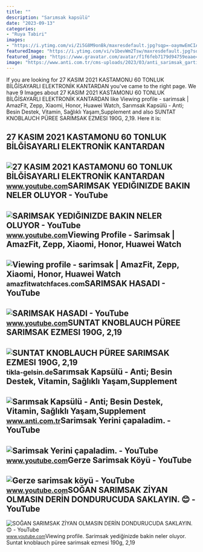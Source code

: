 ```yaml
---
title: ""
description: "Sarımsak kapsülü"
date: "2023-09-13"
categories:
- "Ruya Tabiri"
images:
- "https://i.ytimg.com/vi/Zi5G8M9onBk/maxresdefault.jpg?sqp=-oaymwEmCIAKENAF8quKqQMa8AEB-AH-CYAC0AWKAgwIABABGHIgUSg3MA8=&amp;rs=AOn4CLA1-UhuTokT6L5OaY6hY9-5tdrLow"
featuredImage: "https://i.ytimg.com/vi/v1bevWm2Tsw/maxresdefault.jpg?sqp=-oaymwEmCIAKENAF8quKqQMa8AEB-AH-CYAC0AWKAgwIABABGGUgWShPMA8=&amp;rs=AOn4CLDvP6s5xmBRq9JKO1D6PtpdfiaN1g"
featured_image: "https://www.gravatar.com/avatar/f1f6feb7179d94759eaae4f9bd707974?s=360&amp;d=robohash"
image: "https://www.anti.com.tr/cms-uploads/2023/03/anti_sarimsak_gartic_img.jpg"
---
```


If you are looking for 27 KASIM 2021 KASTAMONU 60 TONLUK BİLĞİSAYARLI ELEKTRONİK KANTARDAN you've came to the right page. We have 9 Images about 27 KASIM 2021 KASTAMONU 60 TONLUK BİLĞİSAYARLI ELEKTRONİK KANTARDAN like Viewing profile - sarimsak | AmazFit, Zepp, Xiaomi, Honor, Huawei Watch, Sarımsak Kapsülü - Anti; Besin Destek, Vitamin, Sağlıklı Yaşam,Supplement and also SUNTAT KNOBLAUCH PÜREE SARIMSAK EZMESI 190G, 2,19. Here it is:

27 KASIM 2021 KASTAMONU 60 TONLUK BİLĞİSAYARLI ELEKTRONİK KANTARDAN
-------------------------------------------------------------------

 ![27 KASIM 2021 KASTAMONU 60 TONLUK BİLĞİSAYARLI ELEKTRONİK KANTARDAN](https://i.ytimg.com/vi/kAYC7kaGFss/maxresdefault.jpg?sqp=-oaymwEmCIAKENAF8quKqQMa8AEB-AHUBoAC4AOKAgwIABABGGUgYChWMA8=&rs=AOn4CLAy1zQVc7AfsEjgxVCwq9L3NHwD_g) <small>www.youtube.com</small>SARIMSAK YEDIĞINIZDE BAKIN NELER OLUYOR - YouTube
-------------------------------------------------

 ![SARIMSAK YEDIĞINIZDE BAKIN NELER OLUYOR - YouTube](https://i.ytimg.com/vi/Zi5G8M9onBk/maxresdefault.jpg?sqp=-oaymwEmCIAKENAF8quKqQMa8AEB-AH-CYAC0AWKAgwIABABGHIgUSg3MA8=&rs=AOn4CLA1-UhuTokT6L5OaY6hY9-5tdrLow) <small>www.youtube.com</small>Viewing Profile - Sarimsak | AmazFit, Zepp, Xiaomi, Honor, Huawei Watch
-----------------------------------------------------------------------

 ![Viewing profile - sarimsak | AmazFit, Zepp, Xiaomi, Honor, Huawei Watch](https://www.gravatar.com/avatar/f1f6feb7179d94759eaae4f9bd707974?s=360&d=robohash) <small>amazfitwatchfaces.com</small>SARIMSAK HASADI - YouTube
-------------------------

 ![SARIMSAK HASADI - YouTube](https://i.ytimg.com/vi/v1bevWm2Tsw/maxresdefault.jpg?sqp=-oaymwEmCIAKENAF8quKqQMa8AEB-AH-CYAC0AWKAgwIABABGGUgWShPMA8=&rs=AOn4CLDvP6s5xmBRq9JKO1D6PtpdfiaN1g) <small>www.youtube.com</small>SUNTAT KNOBLAUCH PÜREE SARIMSAK EZMESI 190G, 2,19
-------------------------------------------------

 ![SUNTAT KNOBLAUCH PÜREE SARIMSAK EZMESI 190G, 2,19](https://tikla-gelsin.de/media/image/product/12332/lg/suntat-knoblauch-pueree-sarimsak-ezmesi-190g.jpg) <small>tikla-gelsin.de</small>Sarımsak Kapsülü - Anti; Besin Destek, Vitamin, Sağlıklı Yaşam,Supplement
-------------------------------------------------------------------------

 ![Sarımsak Kapsülü - Anti; Besin Destek, Vitamin, Sağlıklı Yaşam,Supplement](https://www.anti.com.tr/cms-uploads/2023/03/anti_sarimsak_gartic_img.jpg) <small>www.anti.com.tr</small>Sarimsak Yerini çapaladim. - YouTube
------------------------------------

 ![Sarimsak Yerini çapaladim. - YouTube](https://i.ytimg.com/vi/gsXmnAVmUyk/maxresdefault.jpg?sqp=-oaymwEmCIAKENAF8quKqQMa8AEB-AH-CYAC0AWKAgwIABABGGUgWShLMA8=&rs=AOn4CLBSezmWZl6rQ1k3t7RGMEibb2pE2g) <small>www.youtube.com</small>Gerze Sarimsak Köyü - YouTube
-----------------------------

 ![Gerze sarimsak köyü - YouTube](https://i.ytimg.com/vi/g16V_iKgtuQ/maxresdefault.jpg?sqp=-oaymwEmCIAKENAF8quKqQMa8AEB-AGWA4AC0AWKAgwIABABGGUgWChIMA8=&rs=AOn4CLAvI_N-NwqW6vMWxjsIJxixtWXLLw) <small>www.youtube.com</small>SOĞAN SARIMSAK ZİYAN OLMASIN DERİN DONDURUCUDA SAKLAYIN. 😊 - YouTube
--------------------------------------------------------------------

 ![SOĞAN SARIMSAK ZİYAN OLMASIN DERİN DONDURUCUDA SAKLAYIN. 😊 - YouTube](https://i.ytimg.com/vi/G22d36DOLzE/maxresdefault.jpg) <small>www.youtube.com</small>Viewing profile. Sarimsak yediğinizde bakin neler oluyor. Suntat knoblauch püree sarimsak ezmesi 190g, 2,19
